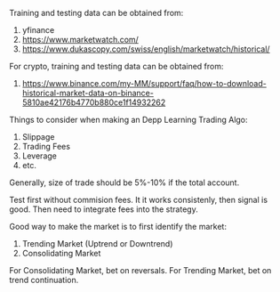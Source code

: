 Training and testing data can be obtained from:

1. yfinance
2. https://www.marketwatch.com/
3. https://www.dukascopy.com/swiss/english/marketwatch/historical/

For crypto, training and testing data can be obtained from:

1. https://www.binance.com/my-MM/support/faq/how-to-download-historical-market-data-on-binance-5810ae42176b4770b880ce1f14932262

Things to consider when making an Depp Learning Trading Algo:

1. Slippage
2. Trading Fees
3. Leverage
4. etc.

Generally, size of trade should be 5%-10% if the total account.

Test first without commision fees. It it works consistenly, then signal is good. Then need to integrate fees into the strategy.

Good way to make the market is to first identify the market:

1. Trending Market (Uptrend or Downtrend)
2. Consolidating Market

For Consolidating Market, bet on reversals. For Trending Market, bet on trend continuation.
